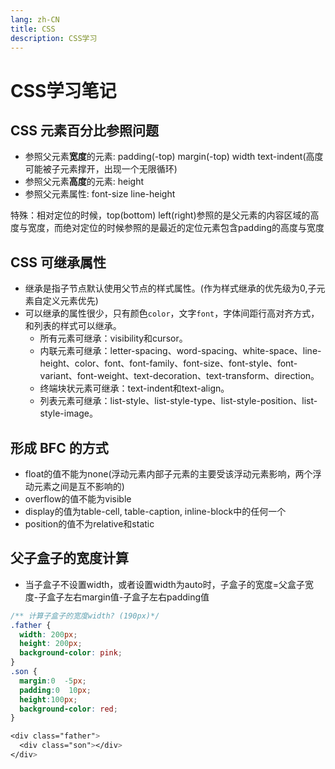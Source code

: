 ```yaml
---
lang: zh-CN
title: CSS
description: CSS学习
---
```


# CSS学习笔记


## CSS 元素百分比参照问题
- 参照父元素**宽度**的元素: padding(-top) margin(-top) width text-indent(高度可能被子元素撑开，出现一个无限循环)
- 参照父元素**高度**的元素: height
- 参照父元素属性: font-size line-height

特殊：相对定位的时候，top(bottom) left(right)参照的是父元素的内容区域的高度与宽度，而绝对定位的时候参照的是最近的定位元素包含padding的高度与宽度


## CSS 可继承属性
- 继承是指子节点默认使用父节点的样式属性。(作为样式继承的优先级为0,子元素自定义元素优先)
- 可以继承的属性很少，只有颜色`color`，文字`font`，字体间距行高对齐方式，和列表的样式可以继承。
  - 所有元素可继承：visibility和cursor。
  - 内联元素可继承：letter-spacing、word-spacing、white-space、line-height、color、font、font-family、font-size、font-style、font-variant、font-weight、text-decoration、text-transform、direction。
  - 终端块状元素可继承：text-indent和text-align。
  - 列表元素可继承：list-style、list-style-type、list-style-position、list-style-image。


## 形成 BFC 的方式
- float的值不能为none(浮动元素内部子元素的主要受该浮动元素影响，两个浮动元素之间是互不影响的)
- overflow的值不能为visible
- display的值为table-cell, table-caption, inline-block中的任何一个
- position的值不为relative和static


## 父子盒子的宽度计算
- 当子盒子不设置width，或者设置width为auto时，子盒子的宽度=父盒子宽度-子盒子左右margin值-子盒子左右padding值
```CSS
/** 计算子盒子的宽度width? (190px)*/
.father {
  width: 200px;
  height: 200px;
  background-color: pink;
}
.son {
  margin:0  -5px;
  padding:0  10px;
  height:100px;
  background-color: red;
}

<div class="father">
  <div class="son"></div>
</div>
```